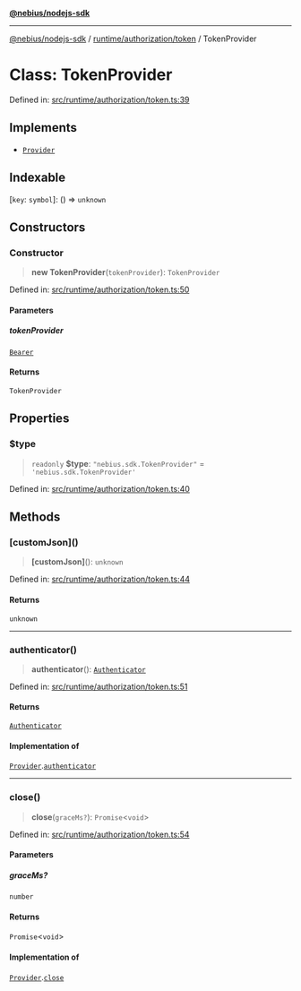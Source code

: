 [**@nebius/nodejs-sdk**](../../../../README.md)

---

[@nebius/nodejs-sdk](../../../../README.md) / [runtime/authorization/token](../README.md) / TokenProvider

# Class: TokenProvider

Defined in: [src/runtime/authorization/token.ts:39](https://github.com/nebius/nodejs-sdk/blob/a37d220b2851e3bf0d396cb03828d544f584df45/src/runtime/authorization/token.ts#L39)

## Implements

- [`Provider`](../../provider/interfaces/Provider.md)

## Indexable

\[`key`: `symbol`\]: () => `unknown`

## Constructors

### Constructor

> **new TokenProvider**(`tokenProvider`): `TokenProvider`

Defined in: [src/runtime/authorization/token.ts:50](https://github.com/nebius/nodejs-sdk/blob/a37d220b2851e3bf0d396cb03828d544f584df45/src/runtime/authorization/token.ts#L50)

#### Parameters

##### tokenProvider

[`Bearer`](../../../token/classes/Bearer.md)

#### Returns

`TokenProvider`

## Properties

### $type

> `readonly` **$type**: `"nebius.sdk.TokenProvider"` = `'nebius.sdk.TokenProvider'`

Defined in: [src/runtime/authorization/token.ts:40](https://github.com/nebius/nodejs-sdk/blob/a37d220b2851e3bf0d396cb03828d544f584df45/src/runtime/authorization/token.ts#L40)

## Methods

### \[customJson\]()

> **\[customJson\]**(): `unknown`

Defined in: [src/runtime/authorization/token.ts:44](https://github.com/nebius/nodejs-sdk/blob/a37d220b2851e3bf0d396cb03828d544f584df45/src/runtime/authorization/token.ts#L44)

#### Returns

`unknown`

---

### authenticator()

> **authenticator**(): [`Authenticator`](../../provider/interfaces/Authenticator.md)

Defined in: [src/runtime/authorization/token.ts:51](https://github.com/nebius/nodejs-sdk/blob/a37d220b2851e3bf0d396cb03828d544f584df45/src/runtime/authorization/token.ts#L51)

#### Returns

[`Authenticator`](../../provider/interfaces/Authenticator.md)

#### Implementation of

[`Provider`](../../provider/interfaces/Provider.md).[`authenticator`](../../provider/interfaces/Provider.md#authenticator)

---

### close()

> **close**(`graceMs?`): `Promise`\<`void`\>

Defined in: [src/runtime/authorization/token.ts:54](https://github.com/nebius/nodejs-sdk/blob/a37d220b2851e3bf0d396cb03828d544f584df45/src/runtime/authorization/token.ts#L54)

#### Parameters

##### graceMs?

`number`

#### Returns

`Promise`\<`void`\>

#### Implementation of

[`Provider`](../../provider/interfaces/Provider.md).[`close`](../../provider/interfaces/Provider.md#close)
